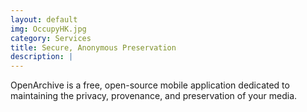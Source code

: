 ```yaml
---
layout: default
img: OccupyHK.jpg
category: Services
title: Secure, Anonymous Preservation
description: |
---
```

OpenArchive is a free, open-source mobile application dedicated to maintaining the privacy, provenance, and preservation of your media. 

